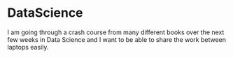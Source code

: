 # DataScience
I am going through a crash course from many different books over the next few weeks in Data Science and I want to be able to share the work between laptops easily.
